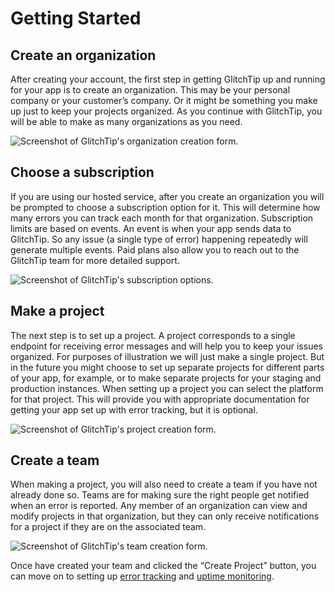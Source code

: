 # Getting Started

## Create an organization

After creating your account, the first step in getting GlitchTip up and running for your app is to create an organization. This may be your personal company or your customer’s company. Or it might be something you make up just to keep your projects organized. As you continue with GlitchTip, you will be able to make as many organizations as you need.

<div style="width: 800px; max-width: 100%; margin: 0 auto;">
    <picture>
        <source
            type="image/webp"
            srcset="
                /assets/screenshots/new-org@1x.webp,
                /assets/screenshots/new-org@2x.webp,
                /assets/screenshots/new-org@3x.webp,
            "
        />
        <img
            src="/assets/screenshots/new-org@1xpng"
            srcset="
                /assets/screenshots/new-org@1xpng,
                /assets/screenshots/new-org@2xpng 2x,
                /assets/screenshots/new-org@3xpng 3x,
            "
            loading="lazy"
            alt="Screenshot of GlitchTip's organization creation form."
        />
    </picture>
</div>

## Choose a subscription

If you are using our hosted service, after you create an organization you will be prompted to choose a subscription option for it. This will determine how many errors you can track each month for that organization. Subscription limits are based on events. An event is when your app sends data to GlitchTip. So any issue (a single type of error) happening repeatedly will generate multiple events. Paid plans also allow you to reach out to the GlitchTip team for more detailed support.

<div style="width: 800px; max-width: 100%; margin: 0 auto;">
    <picture>
        <source
            type="image/webp"
            srcset="
                /assets/screenshots/subscription@1x.webp,
                /assets/screenshots/subscription@2x.webp,
                /assets/screenshots/subscription@3x.webp,
            "
        />
        <img
            src="/assets/screenshots/subscription@1xpng"
            srcset="
                /assets/screenshots/subscription@1xpng,
                /assets/screenshots/subscription@2xpng 2x,
                /assets/screenshots/subscription@3xpng 3x,
            "
            loading="lazy"
            alt="Screenshot of GlitchTip's subscription options."
        />
    </picture>
</div>

## Make a project

The next step is to set up a project. A project corresponds to a single endpoint for receiving error messages and will help you to keep your issues organized. For purposes of illustration we will just make a single project. But in the future you might choose to set up separate projects for different parts of your app, for example, or to make separate projects for your staging and production instances. When setting up a project you can select the platform for that project. This will provide you with appropriate documentation for getting your app set up with error tracking, but it is optional.

<div style="width: 800px; max-width: 100%; margin: 0 auto;">
    <picture>
        <source
            type="image/webp"
            srcset="
                /assets/screenshots/new-project@1x.webp,
                /assets/screenshots/new-project@2x.webp,
                /assets/screenshots/new-project@3x.webp,
            "
        />
        <img
            src="/assets/screenshots/new-project@1xpng"
            srcset="
                /assets/screenshots/new-project@1xpng,
                /assets/screenshots/new-project@2xpng 2x,
                /assets/screenshots/new-project@3xpng 3x,
            "
            loading="lazy"
            alt="Screenshot of GlitchTip's project creation form."
        />
    </picture>
</div>

## Create a team

When making a project, you will also need to create a team if you have not already done so. Teams are for making sure the right people get notified when an error is reported. Any member of an organization can view and modify projects in that organization, but they can only receive notifications for a project if they are on the associated team.

<div style="width: 800px; max-width: 100%; margin: 0 auto;">
    <picture>
        <source
            type="image/webp"
            srcset="
                /assets/screenshots/new-team@1x.webp,
                /assets/screenshots/new-team@2x.webp,
                /assets/screenshots/new-team@3x.webp,
            "
        />
        <img
            src="/assets/screenshots/new-team@1xpng"
            srcset="
                /assets/screenshots/new-team@1xpng,
                /assets/screenshots/new-team@2xpng 2x,
                /assets/screenshots/new-team@3xpng 3x,
            "
            loading="lazy"
            alt="Screenshot of GlitchTip's team creation form."
        />
    </picture>
</div>

Once have created your team and clicked the “Create Project” button, you can move on to setting up [error tracking](/documentation/error-tracking) and [uptime monitoring](/documentation/uptime-monitoring).
